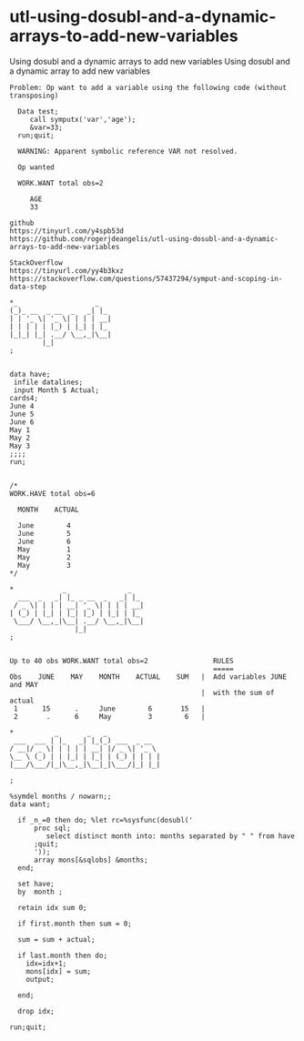 # utl-using-dosubl-and-a-dynamic-arrays-to-add-new-variables
Using dosubl and a dynamic arrays to add new variables
    Using dosubl and a dynamic array to add new variables                                                       
                                                                                                                
    Problem: Op want to add a variable using the following code (without transposing)                           
                                                                                                                
      Data test;                                                                                                
         call symputx('var','age');                                                                             
         &var=33;                                                                                               
      run;quit;                                                                                                 
                                                                                                                
      WARNING: Apparent symbolic reference VAR not resolved.                                                    
                                                                                                                
      Op wanted                                                                                                 
                                                                                                                
      WORK.WANT total obs=2                                                                                     
                                                                                                                
         AGE                                                                                                    
         33                                                                                                     
                                                                                                                
    github                                                                                                      
    https://tinyurl.com/y4spb53d                                                                                
    https://github.com/rogerjdeangelis/utl-using-dosubl-and-a-dynamic-arrays-to-add-new-variables               
                                                                                                                
    StackOverflow                                                                                               
    https://tinyurl.com/yy4b3kxz                                                                                
    https://stackoverflow.com/questions/57437294/symput-and-scoping-in-data-step                                
                                                                                                                
    *_                   _                                                                                      
    (_)_ __  _ __  _   _| |_                                                                                    
    | | '_ \| '_ \| | | | __|                                                                                   
    | | | | | |_) | |_| | |_                                                                                    
    |_|_| |_| .__/ \__,_|\__|                                                                                   
            |_|                                                                                                 
    ;                                                                                                           
                                                                                                                
                                                                                                                
    data have;                                                                                                  
     infile datalines;                                                                                          
     input Month $ Actual;                                                                                      
    cards4;                                                                                                     
    June 4                                                                                                      
    June 5                                                                                                      
    June 6                                                                                                      
    May 1                                                                                                       
    May 2                                                                                                       
    May 3                                                                                                       
    ;;;;                                                                                                        
    run;                                                                                                        
                                                                                                                
                                                                                                                
    /*                                                                                                          
    WORK.HAVE total obs=6                                                                                       
                                                                                                                
      MONTH    ACTUAL                                                                                           
                                                                                                                
      June        4                                                                                             
      June        5                                                                                             
      June        6                                                                                             
      May         1                                                                                             
      May         2                                                                                             
      May         3                                                                                             
    */                                                                                                          
                                                                                                                
    *            _               _                                                                              
      ___  _   _| |_ _ __  _   _| |_                                                                            
     / _ \| | | | __| '_ \| | | | __|                                                                           
    | (_) | |_| | |_| |_) | |_| | |_                                                                            
     \___/ \__,_|\__| .__/ \__,_|\__|                                                                           
                    |_|                                                                                         
    ;                                                                                                           
                                                                                                                
                                                                                                                
    Up to 40 obs WORK.WANT total obs=2                RULES                                                     
                                                      =====                                                     
    Obs    JUNE    MAY    MONTH    ACTUAL    SUM   |  Add variables JUNE and MAY                                
                                                   |  with the sum of actual                                    
     1      15      .     June        6       15   |                                                            
     2       .      6     May         3        6   |                                                            
                                                                                                                
    *          _       _   _                                                                                    
     ___  ___ | |_   _| |_(_) ___  _ __                                                                         
    / __|/ _ \| | | | | __| |/ _ \| '_ \                                                                        
    \__ \ (_) | | |_| | |_| | (_) | | | |                                                                       
    |___/\___/|_|\__,_|\__|_|\___/|_| |_|                                                                       
                                                                                                                
    ;                                                                                                           
                                                                                                                
    %symdel months / nowarn;;                                                                                   
    data want;                                                                                                  
                                                                                                                
      if _n_=0 then do; %let rc=%sysfunc(dosubl('                                                               
          proc sql;                                                                                             
             select distinct month into: months separated by " " from have                                      
          ;quit;                                                                                                
          '));                                                                                                  
          array mons[&sqlobs] &months;                                                                          
      end;                                                                                                      
                                                                                                                
      set have;                                                                                                 
      by  month ;                                                                                               
                                                                                                                
      retain idx sum 0;                                                                                         
                                                                                                                
      if first.month then sum = 0;                                                                              
                                                                                                                
      sum = sum + actual;                                                                                       
                                                                                                                
      if last.month then do;                                                                                    
        idx=idx+1;                                                                                              
        mons[idx] = sum;                                                                                        
        output;                                                                                                 
                                                                                                                
      end;                                                                                                      
                                                                                                                
      drop idx;                                                                                                 
                                                                                                                
    run;quit;                                                                                                   
                                                                                                                
